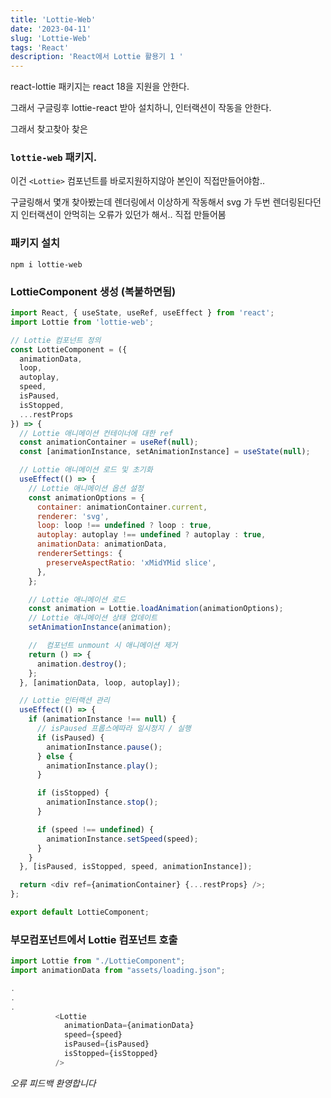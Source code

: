 ```yaml
---
title: 'Lottie-Web'
date: '2023-04-11'
slug: 'Lottie-Web'
tags: 'React'
description: 'React에서 Lottie 활용기 1 '
---
```


react-lottie 패키지는 react 18을 지원을 안한다.

그래서 구글링후 lottie-react 받아 설치하니, 인터랙션이 작동을 안한다.

그래서 찾고찾아 찾은

### `lottie-web` 패키지.

이건 `<Lottie>` 컴포넌트를 바로지원하지않아 본인이 직접만들어야함..

구글링해서 몇개 찾아봤는데 렌더링에서 이상하게 작동해서 svg 가 두번 렌더링된다던지
인터랙션이 안먹히는 오류가 있던가 해서.. 직접 만들어봄

### 패키지 설치

```
npm i lottie-web
```

### LottieComponent 생성 (복붙하면됨)

```js
import React, { useState, useRef, useEffect } from 'react';
import Lottie from 'lottie-web';

// Lottie 컴포넌트 정의
const LottieComponent = ({
  animationData,
  loop,
  autoplay,
  speed,
  isPaused,
  isStopped,
  ...restProps
}) => {
  // Lottie 애니메이션 컨테이너에 대한 ref
  const animationContainer = useRef(null);
  const [animationInstance, setAnimationInstance] = useState(null);

  // Lottie 애니메이션 로드 및 초기화
  useEffect(() => {
    // Lottie 애니메이션 옵션 설정
    const animationOptions = {
      container: animationContainer.current,
      renderer: 'svg',
      loop: loop !== undefined ? loop : true,
      autoplay: autoplay !== undefined ? autoplay : true,
      animationData: animationData,
      rendererSettings: {
        preserveAspectRatio: 'xMidYMid slice',
      },
    };

    // Lottie 애니메이션 로드
    const animation = Lottie.loadAnimation(animationOptions);
    // Lottie 애니메이션 상태 업데이트
    setAnimationInstance(animation);

    //  컴포넌트 unmount 시 애니메이션 제거
    return () => {
      animation.destroy();
    };
  }, [animationData, loop, autoplay]);

  // Lottie 인터랙션 관리
  useEffect(() => {
    if (animationInstance !== null) {
      // isPaused 프롭스에따라 일시정지 / 실행
      if (isPaused) {
        animationInstance.pause();
      } else {
        animationInstance.play();
      }

      if (isStopped) {
        animationInstance.stop();
      }

      if (speed !== undefined) {
        animationInstance.setSpeed(speed);
      }
    }
  }, [isPaused, isStopped, speed, animationInstance]);

  return <div ref={animationContainer} {...restProps} />;
};

export default LottieComponent;
```

### 부모컴포넌트에서 Lottie 컴포넌트 호출

```js
import Lottie from "./LottieComponent";
import animationData from "assets/loading.json";

.
.
.
          <Lottie
            animationData={animationData}
            speed={speed}
            isPaused={isPaused}
            isStopped={isStopped}
          />

```

_오류 피드백 환영합니다_

